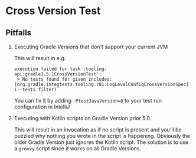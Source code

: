 # Cross Version Test

## Pitfalls

1. Executing Gradle Versions that don't support your current JVM

   This will result in e.g. 
   ```
   execution failed for task :tooling-api:gradle3.5.1CrossVersionTest'.
    > No tests found for given includes: [org.gradle.integtests.tooling.r81.LogLevelConfigCrossVersionSpec](--tests filter)`
   ```
   You can fix it by adding `-PtestJavaVersion=8` to your test run configuration in IntelliJ

1. Executing with Kotlin scripts on Gradle Version prior 5.0.
    
    This will result in an invocation as if no script is present and you'll be puzzled why nothing you wrote in the script is happening. Obviously the older Gradle Version just ignores the Kotlin script.
    The solution is to use a `groovy` script since it works on all Gradle Versions. 
